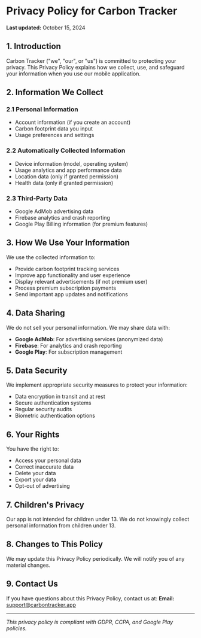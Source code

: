 # Privacy Policy for Carbon Tracker

**Last updated:** October 15, 2024

## 1. Introduction

Carbon Tracker ("we", "our", or "us") is committed to protecting your privacy. This Privacy Policy explains how we collect, use, and safeguard your information when you use our mobile application.

## 2. Information We Collect

### 2.1 Personal Information
- Account information (if you create an account)
- Carbon footprint data you input
- Usage preferences and settings

### 2.2 Automatically Collected Information
- Device information (model, operating system)
- Usage analytics and app performance data
- Location data (only if granted permission)
- Health data (only if granted permission)

### 2.3 Third-Party Data
- Google AdMob advertising data
- Firebase analytics and crash reporting
- Google Play Billing information (for premium features)

## 3. How We Use Your Information

We use the collected information to:
- Provide carbon footprint tracking services
- Improve app functionality and user experience
- Display relevant advertisements (if not premium user)
- Process premium subscription payments
- Send important app updates and notifications

## 4. Data Sharing

We do not sell your personal information. We may share data with:
- **Google AdMob**: For advertising services (anonymized data)
- **Firebase**: For analytics and crash reporting
- **Google Play**: For subscription management

## 5. Data Security

We implement appropriate security measures to protect your information:
- Data encryption in transit and at rest
- Secure authentication systems
- Regular security audits
- Biometric authentication options

## 6. Your Rights

You have the right to:
- Access your personal data
- Correct inaccurate data
- Delete your data
- Export your data
- Opt-out of advertising

## 7. Children's Privacy

Our app is not intended for children under 13. We do not knowingly collect personal information from children under 13.

## 8. Changes to This Policy

We may update this Privacy Policy periodically. We will notify you of any material changes.

## 9. Contact Us

If you have questions about this Privacy Policy, contact us at:
**Email:** support@carbontracker.app

---

*This privacy policy is compliant with GDPR, CCPA, and Google Play policies.*